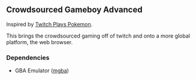 ## Crowdsourced Gameboy Advanced

Inspired by [Twitch Plays Pokemon](https://www.twitch.tv/twitchplayspokemon).

This brings the crowdsourced gaming off of twitch and onto a more global platform, the web browser.

### Dependencies

- GBA Emulator ([mgba](https://github.com/mgba-emu/mgba))
